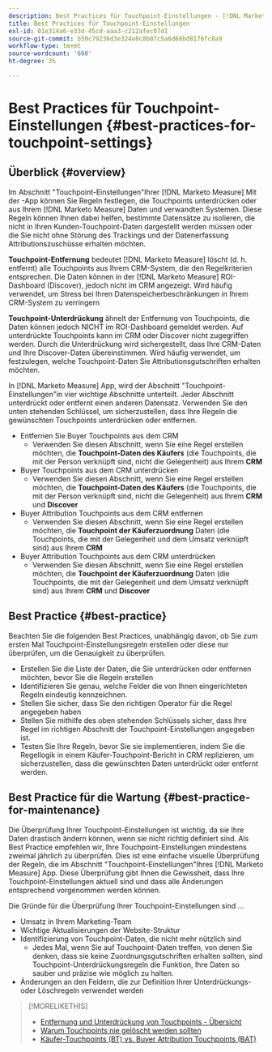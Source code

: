 ```yaml
---
description: Best Practices für Touchpoint-Einstellungen - [!DNL Marketo Measure] - Produktdokumentation
title: Best Practices für Touchpoint-Einstellungen
exl-id: 01e314a6-e33d-45cd-aaa3-c212afec07d1
source-git-commit: b59c79236d3e324e8c8b07c5a6d68bd8176fc8a9
workflow-type: tm+mt
source-wordcount: '660'
ht-degree: 3%

---
```


# Best Practices für Touchpoint-Einstellungen {#best-practices-for-touchpoint-settings}

## Überblick {#overview}

Im Abschnitt &quot;Touchpoint-Einstellungen&quot;Ihrer [!DNL Marketo Measure] Mit der -App können Sie Regeln festlegen, die Touchpoints unterdrücken oder aus Ihrem [!DNL Marketo Measure] Daten und verwandten Systemen. Diese Regeln können Ihnen dabei helfen, bestimmte Datensätze zu isolieren, die nicht in Ihren Kunden-Touchpoint-Daten dargestellt werden müssen oder die Sie nicht ohne Störung des Trackings und der Datenerfassung Attributionszuschüsse erhalten möchten.

**Touchpoint-Entfernung** bedeutet [!DNL Marketo Measure] löscht (d. h. entfernt) alle Touchpoints aus Ihrem CRM-System, die den Regelkriterien entsprechen. Die Daten können in der [!DNL Marketo Measure] ROI-Dashboard (Discover), jedoch nicht im CRM angezeigt. Wird häufig verwendet, um Stress bei Ihren Datenspeicherbeschränkungen in Ihrem CRM-System zu verringern

**Touchpoint-Unterdrückung** ähnelt der Entfernung von Touchpoints, die Daten können jedoch NICHT im ROI-Dashboard gemeldet werden. Auf unterdrückte Touchpoints kann im CRM oder Discover nicht zugegriffen werden. Durch die Unterdrückung wird sichergestellt, dass Ihre CRM-Daten und Ihre Discover-Daten übereinstimmen. Wird häufig verwendet, um festzulegen, welche Touchpoint-Daten Sie Attributionsgutschriften erhalten möchten.

In [!DNL Marketo Measure] App, wird der Abschnitt &quot;Touchpoint-Einstellungen&quot;in vier wichtige Abschnitte unterteilt. Jeder Abschnitt unterdrückt oder entfernt einen anderen Datensatz. Verwenden Sie den unten stehenden Schlüssel, um sicherzustellen, dass Ihre Regeln die gewünschten Touchpoints unterdrücken oder entfernen.

* Entfernen Sie Buyer Touchpoints aus dem CRM
   * Verwenden Sie diesen Abschnitt, wenn Sie eine Regel erstellen möchten, die **Touchpoint-Daten des Käufers** (die Touchpoints, die mit der Person verknüpft sind, nicht die Gelegenheit) aus Ihrem **CRM**
* Buyer Touchpoints aus dem CRM unterdrücken
   * Verwenden Sie diesen Abschnitt, wenn Sie eine Regel erstellen möchten, die **Touchpoint-Daten des Käufers** (die Touchpoints, die mit der Person verknüpft sind, nicht die Gelegenheit) aus Ihrem **CRM** und **Discover**
* Buyer Attribution Touchpoints aus dem CRM entfernen
   * Verwenden Sie diesen Abschnitt, wenn Sie eine Regel erstellen möchten, die **Touchpoint der Käuferzuordnung** Daten (die Touchpoints, die mit der Gelegenheit und dem Umsatz verknüpft sind) aus Ihrem **CRM**
* Buyer Attribution Touchpoints aus dem CRM unterdrücken
   * Verwenden Sie diesen Abschnitt, wenn Sie eine Regel erstellen möchten, die **Touchpoint der Käuferzuordnung** Daten (die Touchpoints, die mit der Gelegenheit und dem Umsatz verknüpft sind) aus Ihrem **CRM** und **Discover**

## Best Practice {#best-practice}

Beachten Sie die folgenden Best Practices, unabhängig davon, ob Sie zum ersten Mal Touchpoint-Einstellungsregeln erstellen oder diese nur überprüfen, um die Genauigkeit zu überprüfen.

* Erstellen Sie die Liste der Daten, die Sie unterdrücken oder entfernen möchten, bevor Sie die Regeln erstellen
* Identifizieren Sie genau, welche Felder die von Ihnen eingerichteten Regeln eindeutig kennzeichnen.
* Stellen Sie sicher, dass Sie den richtigen Operator für die Regel angegeben haben
* Stellen Sie mithilfe des oben stehenden Schlüssels sicher, dass Ihre Regel im richtigen Abschnitt der Touchpoint-Einstellungen angegeben ist.
* Testen Sie Ihre Regeln, bevor Sie sie implementieren, indem Sie die Regellogik in einem Käufer-Touchpoint-Bericht in CRM replizieren, um sicherzustellen, dass die gewünschten Daten unterdrückt oder entfernt werden.

## Best Practice für die Wartung {#best-practice-for-maintenance}

Die Überprüfung Ihrer Touchpoint-Einstellungen ist wichtig, da sie Ihre Daten drastisch ändern können, wenn sie nicht richtig definiert sind. Als Best Practice empfehlen wir, Ihre Touchpoint-Einstellungen mindestens zweimal jährlich zu überprüfen. Dies ist eine einfache visuelle Überprüfung der Regeln, die im Abschnitt &quot;Touchpoint-Einstellungen&quot;Ihres [!DNL Marketo Measure] App. Diese Überprüfung gibt Ihnen die Gewissheit, dass Ihre Touchpoint-Einstellungen aktuell sind und dass alle Änderungen entsprechend vorgenommen werden können.

Die Gründe für die Überprüfung Ihrer Touchpoint-Einstellungen sind ...

* Umsatz in Ihrem Marketing-Team
* Wichtige Aktualisierungen der Website-Struktur
* Identifizierung von Touchpoint-Daten, die nicht mehr nützlich sind
   * Jedes Mal, wenn Sie auf Touchpoint-Daten treffen, von denen Sie denken, dass sie keine Zuordnungsgutschriften erhalten sollten, sind Touchpoint-Unterdrückungsregeln die Funktion, Ihre Daten so sauber und präzise wie möglich zu halten.
* Änderungen an den Feldern, die zur Definition Ihrer Unterdrückungs- oder Löschregeln verwendet werden

>[!MORELIKETHIS]
>
>* [Entfernung und Unterdrückung von Touchpoints - Übersicht](/help/advanced-marketo-measure-features/touchpoint-settings/touchpoint-removal-and-touchpoint-suppression.md)
>* [Warum Touchpoints nie gelöscht werden sollten](/help/advanced-marketo-measure-features/touchpoint-settings/why-you-should-never-delete-touchpoints.md)
>* [Käufer-Touchpoints (BT) vs. Buyer Attribution Touchpoints (BAT)](/help/configuration-and-setup/getting-started-with-marketo-measure/difference-between-buyer-touchpoints-and-buyer-attribution-touchpoints.md)


